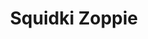 ---
slug: squidki-zoppie
title: Squidki Zoppie
description: "Squidki Zoppie is an exciting online game. Play for free directly in your browser!"
icon: /images/new_mods/Sprunki Zoppie.png
url: https://wowtbc.net/sprunkin/sprunki-zoppie/index.html
previewImage: /images/new_mods/Sprunki Zoppie.png
type: new mods

# SEO配置
seo:
  title: "Squidki Zoppie - Play Free Online Game | Fun Browser Games"
  description: "Squidki Zoppie - Play this fun online game for free in your browser. No download required!"
  ogImage: "/images/new_mods/Sprunki Zoppie.png"
  keywords: "squidki-zoppie, online game, browser game, free game, new mods game, play online"

videoUrls:
  - https://www.youtube.com/embed/example1
  - https://www.youtube.com/embed/example2

whyPlay:
  title: "Why Play Squidki Zoppie?"
  items:
    - "Immersive Gameplay: Squidki Zoppie offers an engaging and immersive gaming experience that will keep you entertained for hours"
    - "Challenging Levels: Test your skills with increasingly difficult challenges and obstacles"
    - "Beautiful Graphics: Enjoy stunning visuals and smooth animations that bring the game world to life"
    - "Regular Updates: New content and features are added regularly to keep the game fresh and exciting"
    - "Free to Play: Experience all the fun without spending a penny"
    - "Community Features: Connect with other players, share strategies, and compete for high scores"
    - "Cross-Platform: Play on any device with a web browser, no downloads required"

features:
  title: "Key Features of Squidki Zoppie"
  image: "/images/new_mods/Sprunki Zoppie.png"
  items:
    - "Intuitive Controls: Easy to learn controls make Squidki Zoppie accessible for players of all skill levels"
    - "Multiple Game Modes: Enjoy various gameplay options that provide different challenges and experiences"
    - "Character Customization: Personalize your gaming experience with unique characters and items"
    - "Achievement System: Complete special tasks to earn rewards and recognition"
    - "Leaderboards: Compete with players worldwide and see who can achieve the highest scores"

characteristics:
  title: "Game Characteristics"
  image: "/images/new_mods/Sprunki Zoppie.png"
  items:
    - "Genre: New mods game with elements of strategy and skill"
    - "Difficulty: Suitable for both casual gamers and those seeking a challenge"
    - "Play Time: Quick sessions or extended gameplay, depending on your preference"
    - "Art Style: Vibrant and engaging visuals that enhance the gaming experience"
    - "Sound Design: Immersive audio that complements the gameplay perfectly"

info: "Squidki Zoppie is an exciting online game that offers players a unique and engaging gaming experience. With its intuitive controls, stunning visuals, and challenging gameplay, Squidki Zoppie provides hours of entertainment for players of all ages and skill levels. Whether you're looking for a quick gaming session during a break or an extended play session, Squidki Zoppie delivers an immersive experience that will keep you coming back for more. The game features multiple levels of increasing difficulty, ensuring that players are constantly challenged as they progress. With regular updates adding new content and features, Squidki Zoppie remains fresh and exciting, providing endless entertainment options for its growing community of players."

howToPlayIntro: "Welcome to Squidki Zoppie! This guide will walk you through the basics and help you master the game. Whether you're a beginner or looking to improve your skills, these tips and instructions will enhance your gaming experience."

howToPlaySteps:
  - title: "Getting Started"
    description: "Begin your Squidki Zoppie adventure by familiarizing yourself with the controls. Use your keyboard or mouse to navigate through the game interface. The tutorial will guide you through the basic mechanics and help you understand the objectives."
  - title: "Understanding the Objectives"
    description: "In Squidki Zoppie, your main goal is to progress through levels by completing specific objectives. Each level presents unique challenges that require different strategies and approaches."
  - title: "Mastering the Controls"
    description: "Practice using the controls to improve your precision and reaction time. Squidki Zoppie requires quick reflexes and strategic thinking to overcome obstacles and defeat opponents."
  - title: "Utilizing Power-ups"
    description: "Collect power-ups throughout the game to enhance your abilities and overcome difficult challenges. Each power-up offers unique advantages that can be crucial for success."
  - title: "Developing Strategies"
    description: "As you progress in Squidki Zoppie, develop effective strategies for different scenarios. Analyze patterns, anticipate challenges, and adapt your approach to maximize your performance."

faq:
  title: "Frequently Asked Questions about Squidki Zoppie"
  items:
    - question: "Is Squidki Zoppie free to play?"
      answer: "Yes, Squidki Zoppie is completely free to play directly in your web browser. No downloads or purchases are required to enjoy the full game experience."
    - question: "Can I play Squidki Zoppie on mobile devices?"
      answer: "Yes, Squidki Zoppie is optimized for both desktop and mobile play. You can enjoy the game on any device with a web browser and internet connection."
    - question: "Are there any in-game purchases?"
      answer: "While Squidki Zoppie is free to play, there may be optional in-game purchases available for cosmetic items or additional features that don't affect core gameplay."
    - question: "How often is Squidki Zoppie updated?"
      answer: "The developers regularly update Squidki Zoppie with new content, features, and improvements based on player feedback and game performance."
    - question: "Can I play Squidki Zoppie offline?"
      answer: "Currently, Squidki Zoppie requires an internet connection to play as it's a browser-based online game."
    - question: "Is Squidki Zoppie suitable for children?"
      answer: "Yes, Squidki Zoppie is designed to be family-friendly and suitable for players of all ages."
    - question: "How do I report bugs or issues?"
      answer: "If you encounter any problems while playing Squidki Zoppie, you can report them through the game's support page or contact the developers directly through their website."
    - question: "Still Have Questions?"
      answer: "If you have additional questions about Squidki Zoppie that aren't covered in this FAQ, please visit our support center or contact our customer service team for assistance."
---
